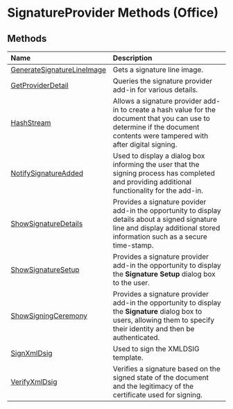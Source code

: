 
# SignatureProvider Methods (Office)

## Methods



|**Name**|**Description**|
|:-----|:-----|
|[GenerateSignatureLineImage](36430574-939a-4050-c7b1-ce738be334a2.md)|Gets a signature line image.|
|[GetProviderDetail](a8cc567e-be67-3a5e-d719-40da6d294fb4.md)|Queries the signature provider add-in for various details. |
|[HashStream](63f40d22-d49e-d6e8-80d0-7b5c19951b92.md)|Allows a signature provider add-in to create a hash value for the document that you can use to determine if the document contents were tampered with after digital signing.|
|[NotifySignatureAdded](07eb9589-ff67-e54f-9a83-966738c3df58.md)|Used to display a dialog box informing the user that the signing process has completed and providing additional functionality for the add-in.|
|[ShowSignatureDetails](ea334547-af85-6d80-75dc-ddee3ad3a2c7.md)|Provides a signature povider add-in the opportunity to display details about a signed signature line and display additional stored information such as a secure time-stamp.|
|[ShowSignatureSetup](458efe65-acb8-f329-7ca4-b0a316869c13.md)|Provides a signature provider add-in the opportunity to display the  **Signature Setup** dialog box to the user.|
|[ShowSigningCeremony](d098e755-2f64-4801-6b5c-ef36d721ee9c.md)|Provides a signature provider add-in the opportunity to display the  **Signature** dialog box to users, allowing them to specify their identity and then be authenticated.|
|[SignXmlDsig](d278f48f-4128-b8b1-f32d-d81ccbbf6771.md)|Used to sign the XMLDSIG template.|
|[VerifyXmlDsig](8b72f282-ace5-4b51-e90a-e2df79affcb1.md)|Verifies a signature based on the signed state of the document and the legitimacy of the certificate used for signing.|
